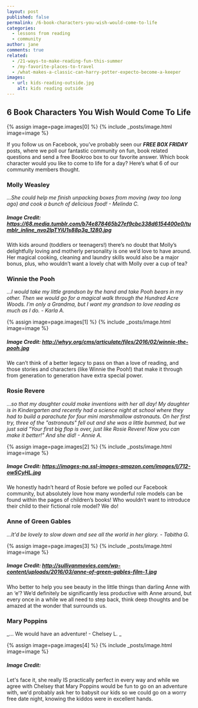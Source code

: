 ```yaml
---
layout: post
published: false
permalink: /6-book-characters-you-wish-would-come-to-life
categories:
  - lessons from reading
  - community
author: jane
comments: true
related:
  - /21-ways-to-make-reading-fun-this-summer
  - /my-favorite-places-to-travel
  - /what-makes-a-classic-can-harry-potter-expecto-become-a-keeper
images:
  - url: kids-reading-outside.jpg
    alt: kids reading outside
---
```

## 6 Book Characters You Wish Would Come To Life
{% assign image=page.images[0] %}
{% include _posts/image.html image=image %}

If you follow us on Facebook, you’ve probably seen our ***FREE BOX FRIDAY*** posts, where we poll our fantastic community on fun, book related questions and send a free Bookroo box to our favorite answer. Which book character would you like to come to life for a day? Here’s what 6 of our community members thought.



### Molly Weasley
_...She could help me finish unpacking boxes from moving (way too long ago) and cook a bunch of delicious food! - Melinda C._

##### Image Credit: https://68.media.tumblr.com/b74e878465b27ef9cbc338d6154400e0/tumblr_inline_nvo2lpTYiU1s88p3q_1280.jpg

With kids around (toddlers or teenagers!) there’s no doubt that Molly’s delightfully loving and motherly personality is one we’d love to have around. Her magical cooking, cleaning and laundry skills would also be a major bonus, plus, who wouldn’t want a lovely chat with Molly over a cup of tea?


### Winnie the Pooh
_...I would take my little grandson by the hand and take Pooh bears in my other. Then we would go for a magical walk through the Hundred Acre Woods. I'm only a Grandma, but I want my grandson to love reading as much as I do. - Karla A._


{% assign image=page.images[1] %}
{% include _posts/image.html image=image %}

##### Image Credit: http://whyy.org/cms/articulate/files/2016/02/winnie-the-pooh.jpg

We can’t think of a better legacy to pass on than a love of reading, and those stories and characters (like Winnie the Pooh!) that make it through from generation to generation have extra special power.

### Rosie Revere
_...so that my daughter could make inventions with her all day! My daughter is in Kindergarten and recently had a science night at school where they had to build a parachute for four mini marshmallow astronauts. On her first try, three of the "astronauts" fell out and she was a little bummed, but we just said "Your first big flop is over, just like Rosie Revere! Now you can make it better!" And she did! - Annie A._

{% assign image=page.images[2] %}
{% include _posts/image.html image=image %}

##### Image Credit: https://images-na.ssl-images-amazon.com/images/I/712-owSCyHL.jpg

We honestly hadn’t heard of Rosie before we polled our Facebook community, but absolutely love how many wonderful role models can be found within the pages of children’s books! Who wouldn’t want to introduce their child to their fictional role model? We do!


### Anne of Green Gables
_...It'd be lovely to slow down and see all the world in her glory. - Tabitha G._

{% assign image=page.images[3] %}
{% include _posts/image.html image=image %}

##### Image Credit: http://sullivanmovies.com/wp-content/uploads/2016/03/anne-of-green-gables-film-1.jpg

Who better to help you see beauty in the little things than darling Anne with an ‘e’? We’d definitely be significantly less productive with Anne around, but every once in a while we all need to step back, think deep thoughts and be amazed at the wonder that surrounds us.

### Mary Poppins
_… We would have an adventure! - Chelsey L. _

{% assign image=page.images[4] %}
{% include _posts/image.html image=image %}
##### Image Credit: 

Let's face it, she really IS practically perfect in every way and while we agree with Chelsey that Mary Poppins would be fun to go on an adventure with, we'd probably ask her to babysit our kids so we could go on a worry free date night, knowing the kiddos were in excellent hands.

